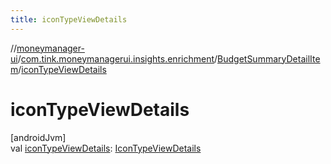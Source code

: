 ```yaml
---
title: iconTypeViewDetails
---
```

//[moneymanager-ui](../../../index.html)/[com.tink.moneymanagerui.insights.enrichment](../index.html)/[BudgetSummaryDetailItem](index.html)/[iconTypeViewDetails](icon-type-view-details.html)



# iconTypeViewDetails



[androidJvm]\
val [iconTypeViewDetails](icon-type-view-details.html): [IconTypeViewDetails](../-icon-type-view-details/index.html)




